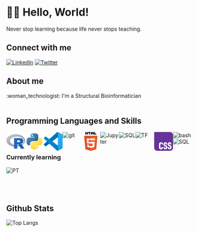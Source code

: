 
<div align="center">
<h1 align="left">
👋🏼 Hello, World!</h1>
</div>  

Never stop learning because life never stops teaching.

<h2 align="left"> Connect with me </h2>

[![LinkedIn](https://img.shields.io/badge/LinkedIn-0077B5?style=for-the-badge&logo=linkedin&logoColor=white)](https://www.linkedin.com/in/paulynamagana/)
[![Twitter](https://img.shields.io/badge/Twitter-1DA1F2?style=for-the-badge&logo=twitter&logoColor=white)](https://twitter.com/PaulynaMagana)

<div align="left">
<h2 align"left"> About me </h2>
:woman_technologist:  I'm a Structural Bioinformatician <br />

</div>


<br>
<div align="left">
<h2 align='left'>Programming Languages and Skills </h2>
    
<img align="left" alt="R" width="50px" src="https://raw.githubusercontent.com/github/explore/80688e429a7d4ef2fca1e82350fe8e3517d3494d/topics/r/r.png" />
<img align="left" alt="Python" width="50px" src="https://raw.githubusercontent.com/github/explore/80688e429a7d4ef2fca1e82350fe8e3517d3494d/topics/python/python.png" />
<img align="left" alt="Visual Studio Code" width="50px" src="https://raw.githubusercontent.com/github/explore/80688e429a7d4ef2fca1e82350fe8e3517d3494d/topics/visual-studio-code/visual-studio-code.png" />
<img align="left" alt="git" width="50px" src="https://cdn.jsdelivr.net/gh/devicons/devicon@latest/icons/git/git-plain-wordmark.svg" />
<img align="left" alt="HTML5" width="50px" src="https://raw.githubusercontent.com/github/explore/80688e429a7d4ef2fca1e82350fe8e3517d3494d/topics/html/html.png" />
<img align="left" alt="Jupyter" width="50px" src="https://cdn.jsdelivr.net/gh/devicons/devicon/icons/jupyter/jupyter-original-wordmark.svg"/>
<img align="left" alt="SQL" src="https://img.icons8.com/color/50/000000/postgreesql.png"/>
<img align="left" alt="TF" width="50px" src="https://cdn.jsdelivr.net/gh/devicons/devicon/icons/tensorflow/tensorflow-original.svg" />
<img align="left" alt="CSS3" width="50px" src="https://raw.githubusercontent.com/github/explore/80688e429a7d4ef2fca1e82350fe8e3517d3494d/topics/css/css.png" />
<img align="left" alt="bash" width="50px" src="https://cdn.jsdelivr.net/gh/devicons/devicon@latest/icons/bash/bash-original.svg" />
<img align="left" alt="SQL" width="50px" src="https://cdn.jsdelivr.net/gh/devicons/devicon@latest/icons/azuresqldatabase/azuresqldatabase-original.svg" />
          
<br>
<br>

</div>
<div align="left">
<h3 align='left'>Currently learning </h3>
<img align="left" alt="PT" width="100px"
    src="https://cdn.jsdelivr.net/gh/devicons/devicon@latest/icons/pytorch/pytorch-plain-wordmark.svg" />

<br><br><br>
<br>
</div>
<div align="left">

    
<h2 align='left'>Github Stats</h2>

![Top Langs](https://github-readme-stats.vercel.app/api/top-langs/?username=paulynamagana&hide_progress=true)
